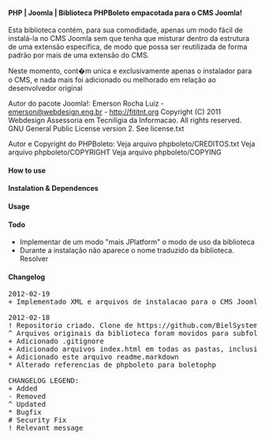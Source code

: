 #### PHP | Joomla | Biblioteca PHPBoleto empacotada para o CMS Joomla!

Esta biblioteca contém, para sua comodidade, apenas um modo fácil de 
instalá-la no CMS Joomla sem que tenha que misturar dentro da estrutura de uma 
extensão especifica, de modo que possa ser reutilizada de forma padrão por mais 
de uma extensão do CMS.

Neste momento, cont�m unica e exclusivamente apenas o instalador para o CMS, e 
nada mais foi adicionado ou melhorado em relação ao desenvolvedor original

Autor do pacote Joomla!: 
Emerson Rocha Luiz - emerson@webdesign.eng.br - http://fititnt.org
Copyright (C) 2011 Webdesign Assessoria em Tecniligia da Informacao. All 
rights reserved. 
GNU General Public License version 2. See license.txt

Autor e Copyright do PHPBoleto:
Veja arquivo phpboleto/CREDITOS.txt
Veja arquivo phpboleto/COPYRIGHT
Veja arquivo phpboleto/COPYING

#### How to use

#### Instalation & Dependences

#### Usage

#### Todo
- Implementar de um modo "mais JPlatform" o modo de uso da biblioteca
- Durante a instalação não aparece o nome traduzido da biblioteca. Resolver 

#### Changelog
<pre>
2012-02-19
+ Implementado XML e arquivos de instalacao para o CMS Joomla

2012-02-18
! Repositorio criado. Clone de https://github.com/BielSystems/boletophp
^ Arquivos originais da biblioteca foram movidos para subfolder phpboleto
+ Adicionado .gitignore
+ Adicionado arquivos index.html em todas as pastas, inclusive as de phpboleto
+ Adicionado este arquivo readme.markdown
* Alterado referencias de phpboleto para boletophp

CHANGELOG LEGEND:
+ Added
- Removed
^ Updated
* Bugfix
# Security Fix
! Relevant message
</pre>